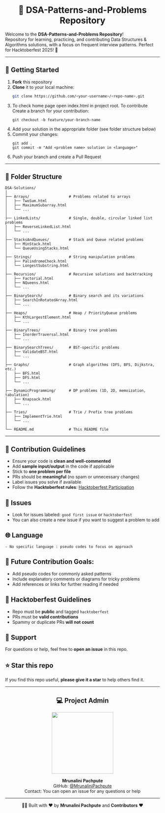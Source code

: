 <h1 align="center"> 🧩 DSA-Patterns-and-Problems Repository </h1>

Welcome to the **DSA-Patterns-and-Problems Repository**!  
Repository for learning, practicing, and contributing Data Structures & Algorithms solutions, with a focus on frequent interview patterns. Perfect for Hacktoberfest 2025! 🚀

---

## 🚀 Getting Started

1. **Fork** this repository  
2. **Clone** it to your local machine:  
   ```bash
   git clone https://github.com/<your-username>/<repo-name>.git
3. To check home page open index.html in project root.
   To contribute Create a branch for your contribution:
   ```
   git checkout -b feature/your-branch-name
   ```
4. Add your solution in the appropriate folder (see folder structure below)
5. Commit your changes:
   ```
   git add .
   git commit -m "Add <problem name> solution in <language>"
   ```
6. Push your branch and create a Pull Request
---
## 📂 Folder Structure
```
DSA-Solutions/
│
├── Arrays/                  # Problems related to arrays
│   ├── TwoSum.html
│   ├── MaximumSubarray.html
│   └── ...
│
├── LinkedLists/             # Single, double, circular linked list problems
│   ├── ReverseLinkedList.html
│   └── ...
│
├── StacksAndQueues/         # Stack and Queue related problems
│   ├── MinStack.html
│   └── QueueUsingStacks.html
│
├── Strings/                 # String manipulation problems
│   ├── PalindromeCheck.html
│   └── LongestSubstring.html
│
├── Recursion/               # Recursive solutions and backtracking
│   ├── Factorial.html
│   ├── NQueens.html
│   └── ...
│
├── BinarySearch/            # Binary search and its variations
│   ├── SearchInRotatedArray.html
│   └── ...
│
├── Heaps/                   # Heap / PriorityQueue problems
│   ├── KthLargestElement.html
│   └── ...
│
├── BinaryTrees/             # Binary tree problems
│   ├── InorderTraversal.html
│   └── ...
│
├── BinarySearchTrees/       # BST-specific problems
│   ├── ValidateBST.html
│   └── ...
│
├── Graphs/                  # Graph algorithms (DFS, BFS, Dijkstra, etc.)
│   ├── BFS.html
│   ├── DFS.html
│   └── ...
│
├── DynamicProgramming/      # DP problems (1D, 2D, memoization, tabulation)
│   ├── Knapsack.html
│   └── ...
│
├── Tries/                   # Trie / Prefix tree problems
│   ├── ImplementTrie.html
│   └── ...
│
└── README.md                # This README file

```
---
## 📝 Contribution Guidelines

- Ensure your code is **clean and well-commented**  
- Add **sample input/output** in the code if applicable  
- Stick to **one problem per file**  
- PRs should be **meaningful** (no spam or unnecessary changes)  
- Label issues you solve if available  
- Follow the **Hacktoberfest rules**: [Hacktoberfest Participation](https://hacktoberfest.com/participation/)  

## 🔖 Issues

- Look for issues labeled: `good first issue` or `hacktoberfest`  
- You can also create a new issue if you want to suggest a problem to add  

## 🌐 Language
```
- No specific language : pseudo codes to focus on approach  
```

## 🔮 Future Contribution Goals:
- Add pseudo codes for commonly asked patterns
- Include explanatory comments or diagrams for tricky problems
- Add references or links for further reading if needed

## 🎯 Hacktoberfest Guidelines

- Repo must be **public** and tagged `hacktoberfest`  
- PRs must be **valid contributions**  
- Spammy or duplicate PRs **will not count**  

## 🤝 Support

For questions or help, feel free to **open an issue** in this repo.  

## ⭐ Star this repo

If you find this repo useful, **please give it a star** to help others find it.  

---
<h2 align="center"> 💻 Project Admin </h2>

<p align="center">
  <a href="https://github.com/MrunaliniPachpute">
    <img src="https://github.com/MrunaliniPachpute.png" width="200"/>
  </a>
</p>

<p align="center">
  <strong>Mrunalini Pachpute</strong><br/>
  GitHub: <a href="https://github.com/MrunaliniPachpute">@MrunaliniPachpute</a><br/>
  Contact: You can open an issue for any questions or help
</p>

---

<p align="center"> 👨‍💻 Built with ❤️ by <b>Mrunalini Pachpute</b> and <b>Contributors</b> ❤️ </p>

